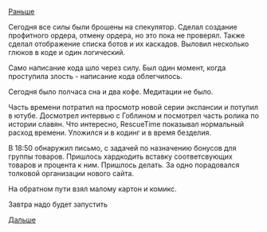 [Раньше](2018.05.10.md)

Сегодня все силы были брошены на спекулятор.
Сделал создание профитного ордера, отмену ордера, но это пока не проверял. Также сделал отображение списка ботов и их каскадов.
Выловил несколько глюков в коде и один логический.

Само написание кода шло через силу. Был один момент, когда проступила злость - написание кода облегчилось.

Сегодня было полчаса сна и два кофе. Медитации не было.

Часть времени потратил на просмотр новой серии экспансии и потупил в ютубе. Досмотрел интервью с Гоблином и посмотрел часть ролика по истории славян.
Что интересно, RescueTime показывал нормальный расход времени. Уложился и в кодинг и в время безделия.

В 18:50 обнаружил письмо, с задачей по назначению бонусов для группы товаров. Пришлось хардкодить вставку соответсвующих товаров и процента к ним.
Пришлось делать. За одно порадовался толковой организации нового сайта.

На обратном пути взял малому картон и комикс.

Завтра надо будет запустить

[Дальше](2018.05.12.md)